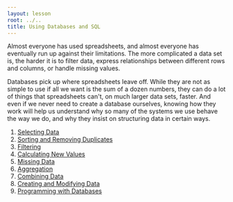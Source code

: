```yaml
---
layout: lesson
root: ../..
title: Using Databases and SQL
---
```

Almost everyone has used spreadsheets,
and almost everyone has eventually run up against their limitations.
The more complicated a data set is,
the harder it is to filter data,
express relationships between different rows and columns,
or handle missing values.

Databases pick up where spreadsheets leave off.
While they are not as simple to use if all we want is the sum of a dozen numbers,
they can do a lot of things that spreadsheets can't,
on much larger data sets,
faster.
And even if we never need to create a database ourselves,
knowing how they work will help us understand why so many of the systems we use
behave the way we do,
and why they insist on structuring data in certain ways.

<div class="toc" markdown="1">

1.  [Selecting Data](01-select.html)
2.  [Sorting and Removing Duplicates](02-sort-dup.html)
3.  [Filtering](03-filter.html)
4.  [Calculating New Values](04-calc.html)
5.  [Missing Data](05-null.html)
6.  [Aggregation](06-agg.html)
7.  [Combining Data](07-join.html)
8.  [Creating and Modifying Data](08-create.html)
9.  [Programming with Databases](09-prog.html)

</div>
